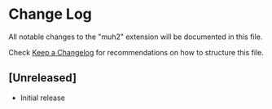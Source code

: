 # Change Log

All notable changes to the "muh2" extension will be documented in this file.

Check [Keep a Changelog](http://keepachangelog.com/) for recommendations on how to structure this file.

## [Unreleased]

- Initial release